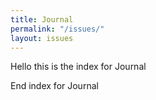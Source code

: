```yaml
---
title: Journal
permalink: "/issues/"
layout: issues
---
```


Hello this is the index for Journal


End index for Journal
